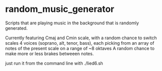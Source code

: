 # random_music_generator
Scripts that are playing music in the background that is randomly generated.

Currently featuring
Cmaj and Cmin scale, with a random chance to switch scales
4 voices (soprano, alt, tenor, bass), each picking from an array of notes of the present scale on a range of ~8 oktaves
A random chance to make more or less brakes betweeen notes.

just run it from the command line with ./lied6.sh
